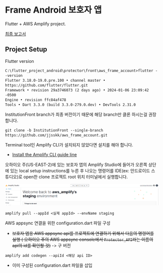 # Frame Android 보호자 앱

Flutter + AWS Amplify project.

[최종 보고서](https://drive.google.com/file/d/1p2kfNvh7ggvk-zcfftQzJV5YQBPxHXj-/view?usp=drive_link)

## Project Setup
Flutter version
```
C:\flutter_project_android\protector\front\aws_frame_account>flutter --version
Flutter 3.18.0-19.0.pre.100 • channel master • https://github.com/flutter/flutter.git
Framework • revision 29a3746073 (2 days ago) • 2024-01-06 23:09:42 -0500
Engine • revision ffc84af478
Tools • Dart 3.3.0 (build 3.3.0-279.0.dev) • DevTools 2.31.0
```

InstitutionFront branch가 최종 버전이기 때문에 해당 branch만 클론 하시는걸 권장합니다.

```
git clone -b InstitutionFront --single-branch https://github.com/jjsskk/aws_frame_account.git
```
Terminal tool인 Amplify CLI가 설치되지 않았다면 설치를 해야 합니다.

- [Install the Amplify CLI guide line](https://docs.amplify.aws/flutter/start/getting-started/installation/)

오하이오 주(US-EAST-2)에 있는 보호자 앱의 Amplify Studio에 들어가 오른쪽 상단에 있는 local setup instructions를 누른 후 나오는 명령어를 IDE(ex: 안드로이드 스튜디오)로 open한 clone 프로젝트 root 위치 터미널에서 실행합니다.

![Alt text](image1.png)

```
amplify pull --appId <실제 appId> --envName staging
```
AWS appsync 연결을 위한 configuration.dart 파일 구성

- ~~보호자 앱용 AWS appsync api를 프로젝트에 연결하기 위해서 다음의 명령어를 실행 ( 오하이오 주의 AWS appsync console에서 `Protector_API`라는 이름의 api의 id를 확인할 것)~~ -> 구 버전

```
amplify add codegen --apiId <해당 api ID>
```

- 이미 구성된 configuration.dart 파일을 삽입
 


